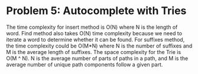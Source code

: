 # Problem 5: Autocomplete with Tries
The time complexity for insert method is O(N) where N is the length of word.
Find method also takes O(N) time complexity because we need to iterate a word to determine whether it can be found.
For suffixes method, the time complexity could be O(M*N) where N is the number of suffixes and
M is the average length of suffixes.
The space complexity for the Trie is O(M ^ N). N is the average number of parts of paths in a path, and M is the average  number of unique path components follow a given part. 
